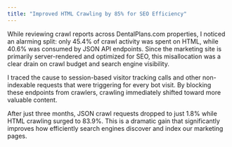 ```yaml
---
title: "Improved HTML Crawling by 85% for SEO Efficiency"
---
```


While reviewing crawl reports across DentalPlans.com properties, I noticed an alarming split: only 45.4% of crawl activity was spent on HTML, while 40.6% was consumed by JSON API endpoints. Since the marketing site is primarily server-rendered and optimized for SEO, this misallocation was a clear drain on crawl budget and search engine visibility.

I traced the cause to session-based visitor tracking calls and other non-indexable requests that were triggering for every bot visit. By blocking these endpoints from crawlers, crawling immediately shifted toward more valuable content.

After just three months, JSON crawl requests dropped to just 1.8% while HTML crawling surged to 83.9%. This is a dramatic gain that significantly improves how efficiently search engines discover and index our marketing pages.
